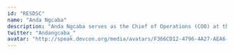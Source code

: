 ```yaml
---
id: "RESDSC"
name: "Anda Ngcaba"
description: "Anda Ngcaba serves as the Chief of Operations (COO) at the University of Cape Town Financial Innovation Hub. At the financial innovation hub, Anda oversees day to day operations, partnerships and business development. Through his work at the Financial Innovation Hub Anda also serves as COO of Axone, a platform for content creators to collaborate in a unique way."
twitter: "Andangcaba_"
avatar: "http://speak.devcon.org/media/avatars/F366CD12-4796-4A27-AEA6-4DA336E98FCB_pngZhXE.jpeg"
---
```

